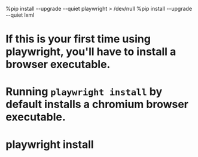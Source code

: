 %pip install --upgrade --quiet playwright > /dev/null
%pip install --upgrade --quiet lxml

# If this is your first time using playwright, you'll have to install a browser executable.

# Running `playwright install` by default installs a chromium browser executable.

# playwright install

